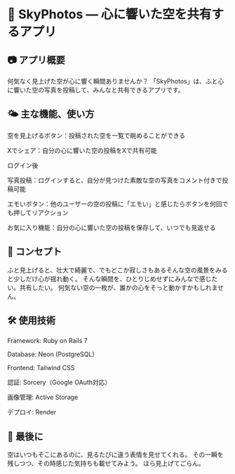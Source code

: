 # 🌈 SkyPhotos — 心に響いた空を共有するアプリ
## 📷 アプリ概要

何気なく見上げた空が心に響く瞬間ありませんか？
「SkyPhotos」は、ふと心に響いた空の写真を投稿して、みんなと共有できるアプリです。

## 🌤️ 主な機能、使い方

空を見上げるボタン：投稿された空を一覧で眺めることができる

Xでシェア：自分の心に響いた空の投稿をXで共有可能

ログイン後

写真投稿：ログインすると、自分が見つけた素敵な空の写真をコメント付きで投稿可能

エモいボタン：他のユーザーの空の投稿に「エモい」と感じたらボタンを何回でも押してリアクション

お気に入り機能：自分の心に響いた空の投稿を保存して、いつでも見返せる

## 💭 コンセプト

ふと見上げると、壮大で綺麗で、でもどこか寂しさもあるそんな空の風景をみると少しだけ心が揺れ動く。
そんな瞬間を、ひとりじめせずにみんなで感じたい。共有したい。
何気ない空の一枚が、誰かの心をそっと動かすかもしれません。

## 🛠️ 使用技術

Framework: Ruby on Rails 7

Database: Neon (PostgreSQL)

Frontend: Tailwind CSS

認証: Sorcery（Google OAuth対応）

画像管理: Active Storage

デプロイ: Render

## 🌌 最後に

空はいつもそこにあるのに、見るたびに違う表情を見せてくれる。
その一瞬を残しつつ、その時感じた気持ちも載せてみよう。
ほら見上げてごらん。